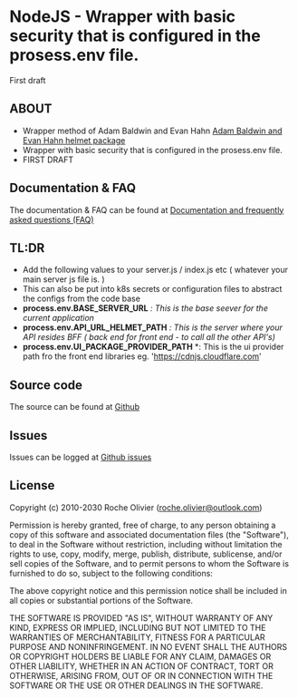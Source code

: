 # NodeJS - Wrapper with basic security that is configured in the prosess.env file.
First draft

## ABOUT
- Wrapper method of Adam Baldwin and Evan Hahn [Adam Baldwin and Evan Hahn helmet package](https://www.npmjs.com/package/helmet) 
- Wrapper with basic security that is configured in the prosess.env file.
- FIRST DRAFT

## Documentation & FAQ
The documentation & FAQ can be found at [Documentation and frequently asked questions (FAQ)](https://cloudoutloud.net/#/cloud-out-loud-response-header-config)  

## TL:DR
- Add the following values to your server.js / index.js etc ( whatever your main server js file is. )
- This can also be put into k8s secrets or configuration files to abstract the configs from the code base
- **process.env.BASE_SERVER_URL** *: This is the base seever for the current application*
- **process.env.API_URL_HELMET_PATH** *:  This is the server where your API resides BFF ( back end for front end - to call all the other API's)*
- **process.env.UI_PACKAGE_PROVIDER_PATH** *: This is the ui provider path fro the front end libraries eg. 'https://cdnjs.cloudflare.com'


## Source code
The source can be found at [Github](https://github.com/Roche-Olivier/cloud-out-loud-response-header-config)  

## Issues
Issues can be logged at [Github issues](https://github.com/Roche-Olivier/cloud-out-loud-response-header-config/issues)  

## License
Copyright (c) 2010-2030 Roche Olivier (roche.olivier@outlook.com)

Permission is hereby granted, free of charge, to any person obtaining a copy of this software and associated documentation files (the "Software"), to deal in the Software without restriction, including without limitation the rights to use, copy, modify, merge, publish, distribute, sublicense, and/or sell copies of the Software, and to permit persons to whom the Software is furnished to do so, subject to the following conditions:

The above copyright notice and this permission notice shall be included in all copies or substantial portions of the Software.

THE SOFTWARE IS PROVIDED "AS IS", WITHOUT WARRANTY OF ANY KIND, EXPRESS OR IMPLIED, INCLUDING BUT NOT LIMITED TO THE WARRANTIES OF MERCHANTABILITY, FITNESS FOR A PARTICULAR PURPOSE AND NONINFRINGEMENT. IN NO EVENT SHALL THE AUTHORS OR COPYRIGHT HOLDERS BE LIABLE FOR ANY CLAIM, DAMAGES OR OTHER LIABILITY, WHETHER IN AN ACTION OF CONTRACT, TORT OR OTHERWISE, ARISING FROM, OUT OF OR IN CONNECTION WITH THE SOFTWARE OR THE USE OR OTHER DEALINGS IN THE SOFTWARE.